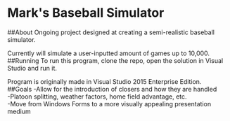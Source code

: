 # Mark's Baseball Simulator
##About
Ongoing project designed at creating a semi-realistic baseball simulator. 

Currently will simulate a user-inputted amount of games up to 10,000.
##Running
To run this program, clone the repo, open the solution in Visual Studio and run it.  

Program is originally made in Visual Studio 2015 Enterprise Edition.  
##Goals
-Allow for the introduction of closers and how they are handled  
-Platoon splitting, weather factors, home field advantage, etc.  
-Move from Windows Forms to a more visually appealing presentation medium  


